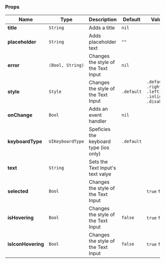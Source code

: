 ### Props
| Name | Type | Description | Default | Values |
| --- | ----------- | --------- | --------- | --------- |
| **title** | `String` | Adds a title | `nil` |  |
| **placeholder** | `String` | Adds placeholder text | `""` |  |
| **error** | `(Bool, String)` | Changes the style of the Text Input | `nil` |  |
| **style** | `Style` | Changes the style of the Text Input | `.default` | `.default` `.rightIcon` `.leftIcon` `.inline` `.disabled` |
| **onChange** | `Bool` | Adds an event handler | `nil` |  |
| **keyboardType** | `UIKeyboardType` | Speficies the keyboard type (ios only) | `.default` |  |
| **text** | `String` | Sets the Text Input's text valye |  |  |
| **selected** | `Bool` | Changes the style of the Text Input |  | `true` `false` |
| **isHovering** | `Bool` | Changes the style of the Text Input | `false` | `true` `false` |
| **isIconHovering** | `Bool` | Changes the style of the Text Input | `false` | `true` `false` |
